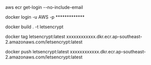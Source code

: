 aws ecr get-login --no-include-email

docker login -u AWS -p *************

docker build . -t letsencrypt

docker tag letsencrypt:latest xxxxxxxxxxxx.dkr.ecr.ap-southeast-2.amazonaws.com/letsencrypt:latest

docker push letsencrypt:latest xxxxxxxxxxxx.dkr.ecr.ap-southeast-2.amazonaws.com/letsencrypt:latest
